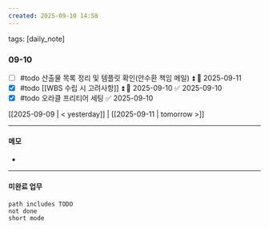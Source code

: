 ```yaml
---
created: 2025-09-10 14:58
---
```


tags: [daily_note]

### 09-10
- [ ] #todo 산출물 목록 정리 및 템플릿 확인(안수환 책임 메일) ⏫ 📅 2025-09-11
- [x] #todo [[WBS 수립 시 고려사항]] ⏫ 📅 2025-09-10 ✅ 2025-09-10
- [x] #todo 오라클 프리티어 세팅 ✅ 2025-09-10

[[2025-09-09 | < yesterday]] | [[2025-09-11 | tomorrow >]]

---
#### 메모
-  

---

#### 미완료 업무
```tasks
path includes TODO
not done
short mode
```
